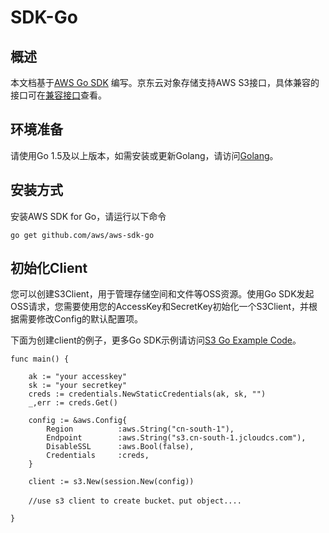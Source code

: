 # SDK-Go

## 概述

本文档基于[AWS Go SDK](https://docs.aws.amazon.com/sdk-for-go/api/) 编写。京东云对象存储支持AWS S3接口，具体兼容的接口可在[兼容接口](../API-Reference-S3-Compatible/Compatibility-API/Compatibility-API-Overview.md)查看。

## 环境准备
请使用Go 1.5及以上版本，如需安装或更新Golang，请访问[Golang](https://golang.org/doc/install)。

## 安装方式

安装AWS SDK for Go，请运行以下命令

```
go get github.com/aws/aws-sdk-go
```

## 初始化Client

您可以创建S3Client，用于管理存储空间和文件等OSS资源。使用Go SDK发起OSS请求，您需要使用您的AccessKey和SecretKey初始化一个S3Client，并根据需要修改Config的默认配置项。

下面为创建client的例子，更多Go SDK示例请访问[S3 Go Example Code](https://github.com/awsdocs/aws-doc-sdk-examples/tree/master/go/example_code/s3)。

```
func main() {

    ak := "your accesskey"
    sk := "your secretkey"
    creds := credentials.NewStaticCredentials(ak, sk, "")
    _,err := creds.Get()

    config := &aws.Config{
        Region          :aws.String("cn-south-1"),
        Endpoint        :aws.String("s3.cn-south-1.jcloudcs.com"),
        DisableSSL      :aws.Bool(false),
        Credentials     :creds,
    }

    client := s3.New(session.New(config))
    
    //use s3 client to create bucket、put object....
    
}    
```
